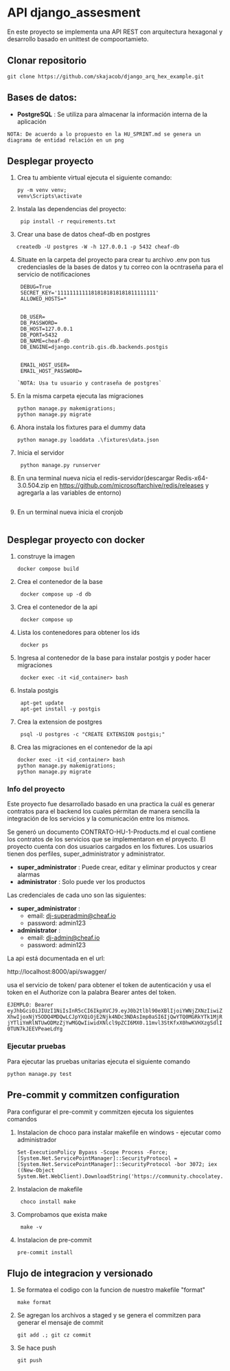 # API django_assesment
En este proyecto se implementa una API REST con arquitectura hexagonal y desarrollo basado en unittest de compoortamieto.

## Clonar repositorio

```
git clone https://github.com/skajacob/django_arq_hex_example.git
```

## Bases de datos:
- **PostgreSQL** : Se utiliza para almacenar la información interna de la aplicación

`NOTA: De acuerdo a lo propuesto en la HU_SPRINT.md se genera un diagrama de entidad relación en un png`

## Desplegar proyecto

1. Crea tu ambiente virtual ejecuta el siguiente comando:

   ```ssh
   py -m venv venv;
   venv\Scripts\activate
   ```

2. Instala las dependencias del proyecto:

   ```ssh
    pip install -r requirements.txt
    ```

3. Crear una base de datos cheaf-db en postgres 
```
   createdb -U postgres -W -h 127.0.0.1 -p 5432 cheaf-db 
 ```
4. Situate en la carpeta del proyecto para crear tu archivo .env pon tus credenciasles de la bases de datos y tu correo con la ocntraseña para el servicio de notificaciones
   ```ssh
    DEBUG=True
    SECRET_KEY='11111111111818181818181811111111'
    ALLOWED_HOSTS=*
    
    
    DB_USER=
    DB_PASSWORD=
    DB_HOST=127.0.0.1
    DB_PORT=5432
    DB_NAME=cheaf-db
    DB_ENGINE=django.contrib.gis.db.backends.postgis
    

    EMAIL_HOST_USER=
    EMAIL_HOST_PASSWORD=
    ```   
   ```
   `NOTA: Usa tu usuario y contraseña de postgres`
5. En la misma carpeta ejecuta las migraciones

   ```ssh
   python manage.py makemigrations;
   python manage.py migrate
   ```
6. Ahora instala los fixtures para el dummy data

   ```ssh
   python manage.py loaddata .\fixtures\data.json
   ```
   
6. Inicia el servidor

   ```ssh
    python manage.py runserver
    ```
7. En una terminal nueva nicia el redis-servidor(descargar Redis-x64-3.0.504.zip en 
 https://github.com/microsoftarchive/redis/releases y agregarla a las variables de entorno)

   ```redis-server 
    ```
8. En un terminal nueva inicia el cronjob

   ```celery -A apps.webApp worker --loglevel=info
    ```

## Desplegar proyecto con docker

1. construye la imagen

   ```ssh
   docker compose build
   ```
2. Crea el contenedor de la base

   ```ssh
    docker compose up -d db
    ```
3. Crea el contenedor de la api

   ```ssh
    docker compose up
    ```
4. Lista los contenedores para obtener los ids

   ```ssh
    docker ps
    ```
   
5. Ingresa al contenedor de la base para instalar postgis y poder hacer migraciones

   ```ssh
    docker exec -it <id_container> bash
    ```

6. Instala postgis

   ```ssh
    apt-get update
    apt-get install -y postgis
    ```

7. Crea la extension de postgres

    ```ssh
     psql -U postgres -c "CREATE EXTENSION postgis;"
     ```

8. Crea las migraciones en el contenedor de la api
    
    ```ssh
    docker exec -it <id_container> bash
    python manage.py makemigrations;
    python manage.py migrate
    ```

   
### Info del proyecto

Este proyecto fue desarrollado basado en una practica la cuál es generar contratos para el backend los cuales
pérmitan de manera sencilla la integración de los servicios y la comunicación entre los mismos.

Se generó un documento CONTRATO-HU-1-Products.md el cual contiene los contratos de los servicios que se implementaron en el proyecto.
El proyecto cuenta con dos usuarios cargados en los fixtures. Los usuarios tienen dos perfiles, super_administrator y administrator.


- **super_administrator** : Puede crear, editar y eliminar productos y crear alarmas
- **administrator** : Solo puede ver los productos

Las credenciales de cada uno son las siguientes:

- **super_administrator** :
  - email: dj-superadmin@cheaf.io 
  - password: admin123
- **administrator** :
  - email: dj-admin@cheaf.io 
  - password: admin123



La api está documentada en el url:

http://localhost:8000/api/swagger/

usa el servicio de token/ para obtener el token de autenticación y usa el token en el Authorize con la palabra Bearer antes del token.

`EJEMPLO: Bearer eyJhbGciOiJIUzI1NiIsInR5cCI6IkpXVCJ9.eyJ0b2tlbl90eXBlIjoiYWNjZXNzIiwiZXhwIjoxNjY5ODQ4MDQwLCJpYXQiOjE2Njk4NDc3NDAsImp0aSI6IjQwYTQ0MGRkYTk1MjRjYTliYmRlNTUwODMzZjYwMGQwIiwidXNlcl9pZCI6MX0.11mvl3StKfxX0hwKVHXzgSdlI0TUN7kJEEVPeaeLdYg`

### Ejecutar pruebas

Para ejecutar las pruebas unitarias ejecuta el siguiente comando

```ssh
python manage.py test
```


## Pre-commit y commitzen configuration

Para configurar el pre-commit y commitzen ejecuta los siguientes comandos

1. Instalacion de choco para instalar makefile en windows - ejecutar como administrador

   ```ssh
   Set-ExecutionPolicy Bypass -Scope Process -Force; [System.Net.ServicePointManager]::SecurityProtocol = [System.Net.ServicePointManager]::SecurityProtocol -bor 3072; iex ((New-Object System.Net.WebClient).DownloadString('https://community.chocolatey.org/install.ps1'))
   ```

2. Instalacion de makefile

   ```ssh
    choco install make
    ```
3. Comprobamos que exista make

    ```ssh
     make -v
     ```
4. Instalacion de pre-commit

    ```ssh
    pre-commit install
     ```

## Flujo de integracion y versionado

1. Se formatea el codigo con la funcion de nuestro makefile "format"

    ```ssh
    make format
     ```

2. Se agregan los archivos a staged y se genera el commitzen para generar el mensaje de commit

    ```ssh
    git add .; git cz commit
     ```
3. Se hace push
    
    ```ssh
    git push
    ```









